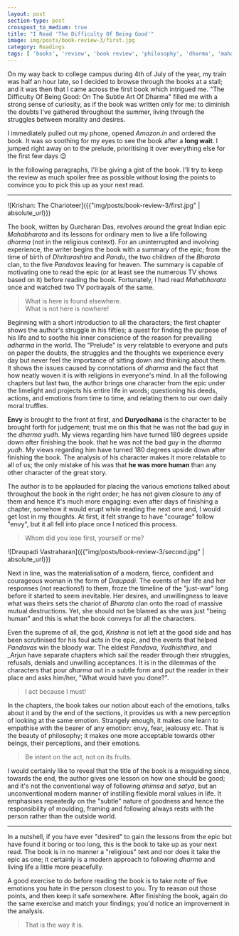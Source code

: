 ```yaml
---
layout: post
section-type: post
crosspost_to_medium: true
title: "I Read 'The Difficulty Of Being Good'"
image: img/posts/book-review-3/first.jpg
category: Readings
tags: [ 'books', 'review', 'book review', 'philosophy', 'dharma', 'mahabharta' ]
---
```

On my way back to college campus during 4th of July of the year, my train was half an hour late, so I decided to browse through
the books at a stall; and it was then that I came across the first book which intrigued me. "The Difficulty Of Being Good: 
On The Subtle Art Of Dharma" filled me with a strong sense of curiosity, as if the book was written only for me: to 
diminish the doubts I've gathered throughout the summer, living through the struggles between morality and desires.

I immediately pulled out my phone, opened _Amazon.in_ and ordered the book. It was so soothing for my eyes to see the book
after a **long wait**. I jumped right away on to the prelude, prioritising it over everything else for the first few days :wink:

In the following paragraphs, I'll be giving a gist of the book. I'll try to keep the review as much spoiler free as possible without
losing the points to convince you to pick this up as your next read.

---
![Krishan: The Charioteer]({{"img/posts/book-review-3/first.jpg" | absolute_url}})

The book, written by Gurcharan Das, revolves around the great Indian epic _Mahabharata_ and its lessons for ordinary men to live
a life following _dharma_ (not in the religious context). For an uninterrupted and involving experience, the writer begins the book
with a summary of the epic; from the time of birth of _Dhritarashtra_ and _Pandu_, the two children of the _Bharata_ clan, to the five 
_Pandavas_ leaving for heaven. The summary is capable of motivating one to read the epic (or at least see the numerous TV shows
based on it) before reading the book. Fortunately, I had read _Mahabharata_ once and watched two TV portrayals of the same.

> What is here is found elsewhere. <br/> What is not here is nowhere!

Beginning with a short introduction to all the characters; the first chapter shows the author's struggle in his fifties; 
a quest for finding the purpose of his life and to soothe his inner conscience of the reason for prevailing _adharma_ in the world.
The "Prelude" is very relatable to everyone and puts on paper the doubts, the struggles and the thoughts we experience 
every day but never feel the importance of sitting down and thinking about them. It shows the issues caused by connotations of _dharma_
and the fact that how neatly woven it is with religions in everyone's mind. In all the following chapters but last two, the author
brings one character from the epic under the limelight and projects his entire life in words; questioning his deeds, actions, and emotions
from time to time, and relating them to our own daily moral truffles. 

**Envy** is brought to the front at first, and **Duryodhana** is the character to be brought forth for judgement; trust me on this
that he was not the bad guy in the _dharma yudh_. My views regarding him have turned 180 degrees upside down after finishing the book.
that he was not the bad guy in the _dharma yudh_. My views regarding him have turned 180 degrees upside down after finishing the book.
The analysis of his character makes it more relatable to all of us; the only mistake of his was that **he was more human**
than any other character of the great story.

The author is to be applauded for placing the various emotions talked about throughout the book in the right order; he has not given 
closure to any of them and hence it's much more engaging: even after days of finishing a chapter, somehow it would erupt while reading
the next one and, I would get lost in my thoughts. At first, it felt strange to have "courage" follow "envy", but it all fell into place
once I noticed this process.

> Whom did you lose first, yourself or me?

![Draupadi Vastraharan]({{"img/posts/book-review-3/second.jpg" | absolute_url}})

Next in line, was the materialisation of a modern, fierce, confident and courageous woman in the form of _Draupadi_. The events of her
life and her responses (not reactions!) to them, froze the timeline of the "just-war" long before it started to seem inevitable. Her desires,
and unwillingness to leave what was theirs sets the chariot of _Bharata_ clan onto the road of massive mutual destructions. Yet, 
she should not be blamed as she was just "being human" and this is what the book conveys for all the characters. 

Even the supreme of all, the god, _Krishna_ is not left at the good side and has been scrutinised for his foul acts in the epic, and the
events that helped _Pandavas_ win the bloody war. The eldest _Pandava_, _Yudhishthira_, and _Arjun have separate chapters which
sail the reader through their struggles, refusals, denials and unwilling acceptances. It is in the dilemmas of the characters
that pour _dharma_ out in a subtle form and put the reader in their place and asks him/her, "What would have you done?".  

> I act because I must!

In the chapters, the book takes our notion about each of the emotions, talks about it and by the end of the sections,
it provides us with a new perception of looking at the same emotion. Strangely enough, it makes one learn to empathise with the
bearer of any emotion: envy, fear, jealousy etc. That is the beauty of philosophy; it makes one more acceptable towards other beings, their
perceptions, and their emotions.

> Be intent on the act, not on its fruits.

I would certainly like to reveal that the title of the book is a misguiding since, towards the end, the author gives one lesson
on how one should be good; and it's not the conventional way of following _ahimsa_ and _satya_, but an unconventional modern manner
of instilling flexible moral values in life. It emphasises repeatedly on the "subtle" nature of goodness and hence the responsibility of moulding, 
framing and following always rests with the person rather than the outside world.

---

In a nutshell, if you have ever "desired" to gain the lessons from the epic but have found it boring or too long, this is the book
to take up as your next read. The book is in no manner a "religious" text and nor does it take the epic as one; it certainly is a 
modern approach to following _dharma_ and living life a little more peacefully.

A good exercise to do before reading the book is to take note of five emotions you hate in the person closest to you. Try to reason out those
points, and then keep it safe somewhere. After finishing the book, again do the same exercise and match your findings; you'd notice an improvement
in the analysis.

> That is the way it is.


 